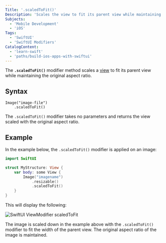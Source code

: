 ```yaml
---
Title: '.scaledToFit()'
Description: 'Scales the view to fit its parent view while maintaining the original aspect ratio.'
Subjects:
  - 'Mobile Development'
  - 'iOS'
Tags:
  - 'SwiftUI'
  - 'SwiftUI Modifiers'
CatalogContent:
  - 'learn-swift'
  - 'paths/build-ios-apps-with-swiftui'
---
```


The **`.scaledToFit()`** modifier method scales a [view](https://www.codecademy.com/resources/docs/swiftui/views) to fit its parent view while maintaining the original aspect ratio.

## Syntax

```pseudo
Image("image-file")
    .scaledToFit()
```

The `.scaledToFit()` modifier takes no parameters and returns the view scaled with the original aspect ratio.

## Example

In the example below, the `.scaledToFit()` modifier is applied on an image:

```swift
import SwiftUI

struct MyStructure: View {
    var body: some View {
        Image("imagename")
            .resizable()
            .scaledToFit()
    }
}
```

This will display the following:

![SwiftUI ViewModifier scaledToFit](https://raw.githubusercontent.com/Codecademy/docs/main/media/scaled-to-fit.jpg)

The image is scaled down in the example above with the `.scaledToFit()` modifier to fit the width of the parent view. The original aspect ratio of the image is maintained.

